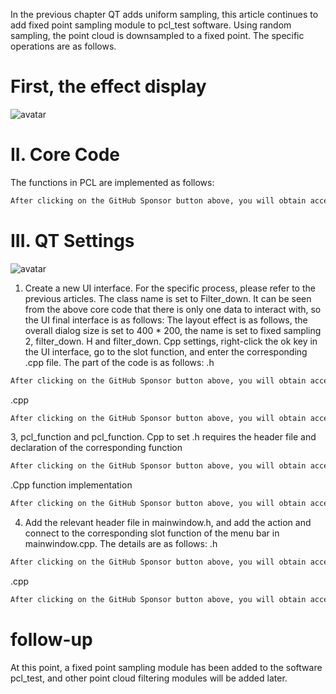 In the previous chapter QT adds uniform sampling, this article continues to add fixed point sampling module to pcl_test software. Using random sampling, the point cloud is downsampled to a fixed point. The specific operations are as follows. 

#  First, the effect display 

![avatar]( a7973149daea4b5eb2001c2e61233637.gif) 

#  II. Core Code 

The functions in PCL are implemented as follows: 

 ```python  
After clicking on the GitHub Sponsor button above, you will obtain access permissions to my private code repository ( https://github.com/slowlon/my_code_bar ) to view this blog code. By searching the code number of this blog, you can find the code you need, code number is: 2024020309573760214
 ```  
#  III. QT Settings 

![avatar]( 5b0e44f08edd4c158c7029589f196f9c.png) 

 1. Create a new UI interface. For the specific process, please refer to the previous articles. The class name is set to Filter_down. It can be seen from the above core code that there is only one data to interact with, so the UI final interface is as follows: The layout effect is as follows, the overall dialog size is set to 400 * 200, the name is set to fixed sampling 2, filter_down. H and filter_down. Cpp settings, right-click the ok key in the UI interface, go to the slot function, and enter the corresponding .cpp file. The part of the code is as follows: .h 

 ```python  
After clicking on the GitHub Sponsor button above, you will obtain access permissions to my private code repository ( https://github.com/slowlon/my_code_bar ) to view this blog code. By searching the code number of this blog, you can find the code you need, code number is: 2024020309573760214
 ```  
.cpp 

 ```python  
After clicking on the GitHub Sponsor button above, you will obtain access permissions to my private code repository ( https://github.com/slowlon/my_code_bar ) to view this blog code. By searching the code number of this blog, you can find the code you need, code number is: 2024020309573760214
 ```  
3, pcl_function and pcl_function. Cpp to set .h requires the header file and declaration of the corresponding function 

 ```python  
After clicking on the GitHub Sponsor button above, you will obtain access permissions to my private code repository ( https://github.com/slowlon/my_code_bar ) to view this blog code. By searching the code number of this blog, you can find the code you need, code number is: 2024020309573760214
 ```  
.Cpp function implementation 

 ```python  
After clicking on the GitHub Sponsor button above, you will obtain access permissions to my private code repository ( https://github.com/slowlon/my_code_bar ) to view this blog code. By searching the code number of this blog, you can find the code you need, code number is: 2024020309573760214
 ```  
4. Add the relevant header file in mainwindow.h, and add the action and connect to the corresponding slot function of the menu bar in mainwindow.cpp. The details are as follows: .h 

 ```python  
After clicking on the GitHub Sponsor button above, you will obtain access permissions to my private code repository ( https://github.com/slowlon/my_code_bar ) to view this blog code. By searching the code number of this blog, you can find the code you need, code number is: 2024020309573760214
 ```  
.cpp 

 ```python  
After clicking on the GitHub Sponsor button above, you will obtain access permissions to my private code repository ( https://github.com/slowlon/my_code_bar ) to view this blog code. By searching the code number of this blog, you can find the code you need, code number is: 2024020309573760214
 ```  
#  follow-up 

At this point, a fixed point sampling module has been added to the software pcl_test, and other point cloud filtering modules will be added later. 

